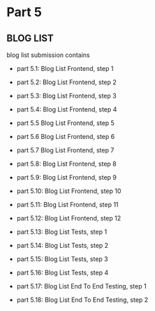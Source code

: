 # Part 5

## BLOG LIST
blog list submission contains
-   part 5.1: Blog List Frontend, step 1
-   part 5.2: Blog List Frontend, step 2
-   part 5.3: Blog List Frontend, step 3
-   part 5.4: Blog List Frontend, step 4

-   part 5.5 Blog List Frontend, step 5
-   part 5.6 Blog List Frontend, step 6
-   part 5.7 Blog List Frontend, step 7
-   part 5.8: Blog List Frontend, step 8
-   part 5.9: Blog List Frontend, step 9
-   part 5.10: Blog List Frontend, step 10
-   part 5.11: Blog List Frontend, step 11

-   part 5.12: Blog List Frontend, step 12

-   part 5.13: Blog List Tests, step 1
-   part 5.14: Blog List Tests, step 2
-   part 5.15: Blog List Tests, step 3
-   part 5.16: Blog List Tests, step 4


-   part 5.17: Blog List End To End Testing, step 1
-   part 5.18: Blog List End To End Testing, step 2


